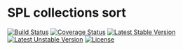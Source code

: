 # SPL collections sort

[![Build Status](https://travis-ci.org/the-JJ/SplCollectionsSort.svg?branch=master)](https://travis-ci.org/the-JJ/SplCollectionsSort)
[![Coverage Status](https://coveralls.io/repos/github/the-JJ/SplCollectionsSort/badge.svg?branch=master)](https://coveralls.io/github/the-JJ/SplCollectionsSort?branch=master)
[![Latest Stable Version](https://poser.pugx.org/the-jj/spl-collections-sort/version)](https://packagist.org/packages/the-jj/spl-collections-sort)
[![Latest Unstable Version](https://poser.pugx.org/the-jj/spl-collections-sort/v/unstable)](//packagist.org/packages/the-jj/spl-collections-sort)
[![License](https://poser.pugx.org/the-jj/spl-collections-sort/license)](https://packagist.org/packages/the-jj/spl-collections-sort)